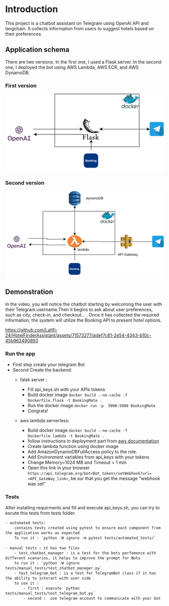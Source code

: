 # Introduction
This project is a chatbot assistant on Telegram using OpenAI API and langchain. It collects information from users to suggest hotels based on their preferences.
## Application schema
There are two versions. In the first one, I used a Flask server. In the second one, I deployed the bot using AWS Lambda, AWS ECR, and AWS DynamoDB.
### First version
![Alt text](./schema/flaskserver.drawio%20(1).png?raw=true)
### Second version
![Alt text](./schema/lambda.drawio.png?raw=true)
## Demonstration
In the video, you will notice the chatbot starting by welcoming the user with their Telegram username.Then it begins to ask about user preferences, such as city, check-in, and checkout... . Once it has collected the required information, the system will utilize the Booking API to present hotel options.



https://github.com/Lafifi-24/HotelFinderAssistant/assets/71573277/adef7c81-2e54-4343-b10c-45b962490893




### Run the app
- First step create your telegram Bot
- Second Create the backend:
    - falsk server :

        - Fill api_keys.sh with your APIs tokens
        - Build docker image `docker build --no-cache -f Dockerfile.flask -t BookingMate .`
        - Run the docker image `docker run -p  5000:5000 BookingMate`
        - Congrats! 
    - aws lambda serverless:
        - Build docker image `docker build --no-cache -f Dockerfile.lambda -t BookingMate .`
        - follow instructions in deployment part from [aws documentation](https://docs.aws.amazon.com/lambda/latest/dg/python-image.html) 
        - Create lambda function using docker image 
        - Add AmazonDynamoDBFullAccess policy to the role.
        - Add Environment variables from api_keys with your tokens
        - Change Memory=1024 MB and Timeout = 1 min 
        - Open this link in your browser `https://api.telegram.org/bot<Bot_token>/setWebhook?url=<API_GateWay_link>`, be sur that you get the message "webhook was set"



### Tests
After installing requirments and fill and execute api_keys.sh, you can try to excute this tests from tests folder.

    - automated tests:
        contains tests created using pytest to ensure each component from the application works as expected 
        To run it : `python -W ignore -m pytest tests/automated_tests/`

    - manual tests : it has two files 
        - test_chatbot_manager : is a test for the bots perfomence with different scenarios, it helps to improve the prompt for Bots 
        to run it : `python -W ignore tests/manual_tests/test_chatbot_manager.py`
        - test_telegram_bot : is a test for TelegramBot class if it has the ability to interact with user side 
        to use it : 
            - first : execute `python tests/manual_tests/test_telegram_bot.py`
            - second :  use telegram account to communicate with your bot

